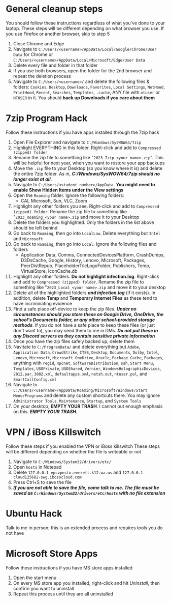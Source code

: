 # General cleanup steps

You should follow these instructions regardless of what you've done to your laptop. These steps will be different depending on what browser you use.
If you use Firefox or another browser, skip to step 5

1. Close Chrome and Edge
2. Navigate to `C:/Users/<username>/AppData/Local/Google/Chrome/User Data` for Chrome or `C:/Users/<username>/AppData/Local/Microsoft/Edge/User Data`
3. Delete every file and folder in that folder
4. If you use both browsers, open the folder for the 2nd browser and repeat the deletion process
5. Navigate to `C:/Users/<username>/` and delete the following files & folders: `Cookies`, `Desktop`, `Downloads`, `Favorites`, `Local Settings`, `NetHood`, `PrintHood`, `Recent`, `Searches`, `Templates`, `.cache`, ANY file with `ntuser` or `NTUSER` in it. You should **back up Downloads if you care about them**

# 7zip Program Hack

Follow these instructions if you have apps installed through the 7zip hack

1. Open File Explorer and navigate to `C:/Windows/SysWOW64/7zip`
2. Highlight EVERYTHING in this folder. Right-click and add to `Compressed (zipped) folder`
3. Rename the zip file to something like "`2023_7zip_<your name>.zip`". This will be helpful for next year, when you want to restore your app backups
4. Move the `.zip` file to your Desktop (so you know where it is) and delete the entire 7zip folder. As in, ***C:/Windows/SysWOW64/7zip should no longer exist at all***.
5. Navigate to `C:/Users/<student number>/AppData`. **You might need to enable Show Hidden Items under the View settings**
6. Open the `Roaming` folder. Ignore the following folders:
     - CAI, Microsoft, Sun, VLC, Zoom
7. Highlight any other folders you see. Right-click and add to `Compressed (zipped) folder`. Rename the zip file to something like "`2023_Roaming_<your name>.zip` and move it to your Desktop
8. Delete the folders you highlighted. Only the folders in the list above should be left behind
9. Go back to `Roaming`, then go into `LocalLow`. Delete everything but `Intel` and `Microsoft`
10. Go back to `Roaming`, then go into `Local`. Ignore the following files and folders
     - Application Data, Comms, ConnectedDevicesPlatform, CrashDumps, D3DsCache, Google, History, Lenovo, Microsoft,  Packages, PeerDistRepub, PlaceholderTileLogoFolder, Publishers, Temp, VirtualStore, IconCache.db
11. Highlight any other folders. **Do not highlight infection.log**. Right-click and add to `Compressed (zipped) folder`. Rename the zip file to something like "`2023_Local_<your name>.zip` and move it to your desktop
12. Delete all of the highlighted folders ***and infection.log*** (if it exists). In addition, delete **Temp** and **Temporary Internet Files** as these tend to have incriminating evidence
13. Find a safe place off-device to keep the zip files. ***Under no circumstances should you store these on Google Drive, OneDrive, the school's Documents folder, or any other school-provided storage methods***. If you do not have a safe place to keep these files (or just don't want to), you may send them to me in DMs. ***Do not put these in any Discord servers as they contain sensitive private information***
14. Once you have the zip files safely backed up, delete them
15. Navitate to `C:/ProgramData/` and delete everything but `Adobe`, `Application Data`, `CrowdStrike`, `CTES`, `Desktop`, `Documents`, `Dolby`, `Intel`, `Lenovo`, `Microsoft`, `Microsoft OneDrive`, `Oracle`, `Package Cache`, `Packages`, anything with `regid`, `Rpcnet`, `SoftwareDistribution`, `ssh`, `Start Menu`, `Templates`, `USOPrivate`, `USOShared`, `Vernier`, `WindowsHolographicDevices`, `2012.par`, `3002.xml`, `defaultapps.xml`, `netsh.out`, `ntuser.pol`, and `SmartCallConfig.xml`
16. Navigate to `C:/Users/<username>/AppData/Roaming/Microsoft/Windows/Start Menu/Programs` and delete any custom shortcuts there. You may ignore `Administrator Tools`, `Maintenance`, `Startup`, and `System Tools`
17.  On your desktop, **EMPTY YOUR TRASH**. I cannot put enough emphasis on this. ***EMPTY YOUR TRASH.***

# VPN / iBoss Killswitch

Follow these steps if you enabled the VPN or iBoss killswitch
These steps will be different depending on whether the file is writeable or not

1. Navigate to `C:/Windows/System32/drivers/etc/`
2. Open `hosts` in Notepad
3. Delete `127.0.0.1 epsvpnstu.everett.k12.wa.us` and `127.0.0.1 cloud125682-swg.ibosscloud.com`
4. Press Ctrl+S to save the file
5. ***If you are not able to save the file, come talk to me. The file must be saved as `C:/Windows/System32/drivers/etc/hosts` with no file extension***

# Ubuntu Hack

Talk to me in person; this is an extended process and requires tools you do not have

# Microsoft Store Apps

Follow these instructions if you have MS store apps installed

1. Open the start menu
2. On every MS store app you installed, right-click and hit *Uninstall*, then confirm you want to uninstall
3. Repeat this process until they are all uninstalled
